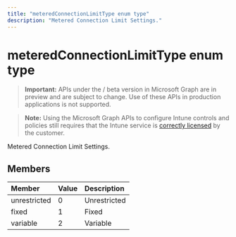 ---title: "meteredConnectionLimitType enum type"description: "Metered Connection Limit Settings."---# meteredConnectionLimitType enum type

> **Important:** APIs under the / beta version in Microsoft Graph are in preview and are subject to change. Use of these APIs in production applications is not supported.

> **Note:** Using the Microsoft Graph APIs to configure Intune controls and policies still requires that the Intune service is [correctly licensed](https://go.microsoft.com/fwlink/?linkid=839381) by the customer.

Metered Connection Limit Settings.
## Members
|Member|Value|Description|
|:---|:---|:---|
|unrestricted|0|Unrestricted|
|fixed|1|Fixed|
|variable|2|Variable|





